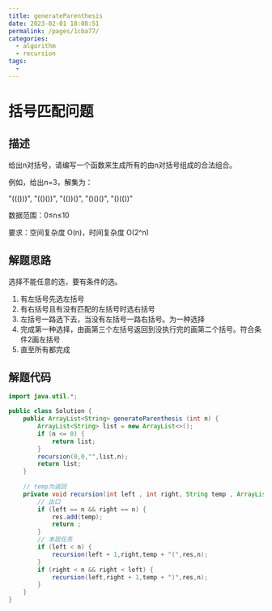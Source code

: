 ```yaml
---
title: generateParenthesis
date: 2023-02-01 18:08:51
permalink: /pages/1cba77/
categories:
  - algorithm
  - recursion
tags:
  - 
---
```

# 括号匹配问题
## 描述
给出n对括号，请编写一个函数来生成所有的由n对括号组成的合法组合。

例如，给出n=3，解集为：

"((()))", "(()())", "(())()", "()()()", "()(())"

数据范围：0≤n≤10

要求：空间复杂度 O(n)，时间复杂度 O(2^n)


## 解题思路
选择不能任意的选，要有条件的选。
1. 有左括号先选左括号
2. 有右括号且有没有匹配的左括号时选右括号
3. 左括号一路选下去，当没有左括号一路右括号。为一种选择
4. 完成第一种选择，由画第三个左括号返回到没执行完的画第二个括号。符合条件2画左括号
5. 直至所有都完成

## 解题代码
```java
import java.util.*;

public class Solution {
    public ArrayList<String> generateParenthesis (int n) {
        ArrayList<String> list = new ArrayList<>();
        if (n <= 0) {
            return list;
        }
        recursion(0,0,"",list,n);
        return list;
    }
    
    // temp为返回
    private void recursion(int left , int right, String temp , ArrayList<String> res ,int n) {
        // 出口
        if (left == n && right == n) {
            res.add(temp);
            return ;
        }
        // 本层任务
        if (left < n) {
            recursion(left + 1,right,temp + "(",res,n);
        }
        if (right < n && right < left) {
            recursion(left,right + 1,temp + ")",res,n);
        }
    }
}
```